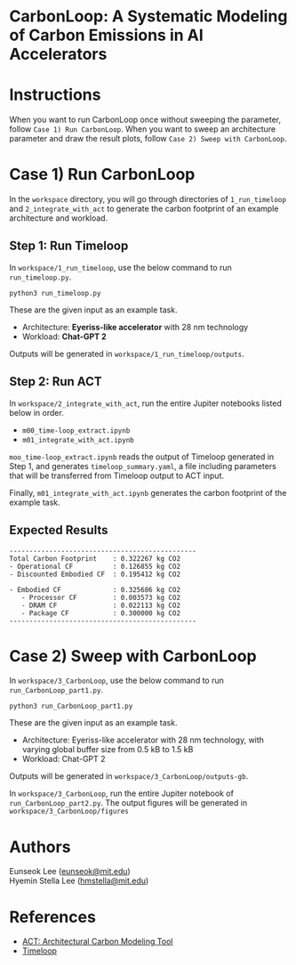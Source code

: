 CarbonLoop: A Systematic Modeling of Carbon Emissions in AI Accelerators
======================================

# Instructions
When you want to run CarbonLoop once without sweeping the parameter, follow `Case 1) Run CarbonLoop`. When you want to sweep an architecture parameter and draw the result plots, follow `Case 2) Sweep with CarbonLoop`.

# Case 1) Run CarbonLoop
In the `workspace` directory, you will go through directories of `1_run_timeloop` and `2_integrate_with_act` to generate the carbon footprint of an example architecture and workload.

## Step 1: Run Timeloop
In `workspace/1_run_timeloop`, use the below command to run `run_timeloop.py`. 

```
python3 run_timeloop.py
```

These are the given input as an example task.
* Architecture: **Eyeriss-like accelerator** with 28 nm technology
* Workload: **Chat-GPT 2**

Outputs will be generated in `workspace/1_run_timeloop/outputs`.

## Step 2: Run ACT
In `workspace/2_integrate_with_act`, run the entire Jupiter notebooks listed below in order.
* `m00_time-loop_extract.ipynb`
* `m01_integrate_with_act.ipynb`

`moo_time-loop_extract.ipynb` reads the output of Timeloop generated in Step 1, and generates `timeloop_summary.yaml`, a file including parameters that will be transferred from Timeloop output to ACT input.

Finally, `m01_integrate_with_act.ipynb` generates the carbon footprint of the example task.

## Expected Results
```
-----------------------------------------------
Total Carbon Footprint    : 0.322267 kg CO2
- Operational CF          : 0.126855 kg CO2
- Discounted Embodied CF  : 0.195412 kg CO2

- Embodied CF             : 0.325686 kg CO2
   - Processor CF         : 0.003573 kg CO2
   - DRAM CF              : 0.022113 kg CO2
   - Package CF           : 0.300000 kg CO2
-----------------------------------------------
```

# Case 2) Sweep with CarbonLoop
In `workspace/3_CarbonLoop`, use the below command to run `run_CarbonLoop_part1.py`. 

```
python3 run_CarbonLoop_part1.py
```

These are the given input as an example task.
* Architecture: Eyeriss-like accelerator with 28 nm technology, with varying global buffer size from 0.5 kB to 1.5 kB
* Workload: Chat-GPT 2

Outputs will be generated in `workspace/3_CarbonLoop/outputs-gb`.

In `workspace/3_CarbonLoop`, run the entire Jupiter notebook of `run_CarbonLoop_part2.py`. The output figures will be generated in `workspace/3_CarbonLoop/figures`


# Authors
Eunseok Lee (eunseok@mit.edu)\
Hyemin Stella Lee (hmstella@mit.edu)

# References
* [ACT: Architectural Carbon Modeling Tool](https://github.com/alugupta/ACT)
* [Timeloop](https://github.com/Accelergy-Project/timeloop-accelergy-exercises)
